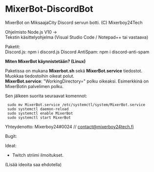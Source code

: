 # MixerBot-DiscordBot
MixerBot on MiksaajaCity Discord servun botti. (C) Mixerboy24Tech

Ohjelmisto
Node.js V10 ->    
Tekstin käsittelyohjelma (Visual Studio Code / Notepad++ tai vastaava)  
  
Paketit:  
Discord.js: npm i discord.js
Discord AntiSpam: npm i discord-anti-spam

**Miten MixerBot käynnistetään? (Linux)**

Paketissa on mukana **Mixerbot.sh** sekä **MixerBot.service** tiedostot. 
Muokkaa tiedostoihin oikeat polut.   
**MixerBot.service**: "WorkingDirectory=" polku oikeaksi. Esimerkkinä on MixerBotin palvelimen polku.   

Sen jälkeen suorita seuraavat komennot: 
```
 sudo mv MixerBot.service /etc/systemctl/system/MixerBot.service
 sudo systemctl daemon-reload
 sudo systemctl enable MixerBot
 sudo systemctl start MixerBot
```
  
Yhteydenotto: Mixerboy24#0024 // contact@mixerboy24tech.fi 

Bugit:

Ideat:      
- Twitch striimi ilmoitukset.

(Lisää ideoita saa ehdotella)

